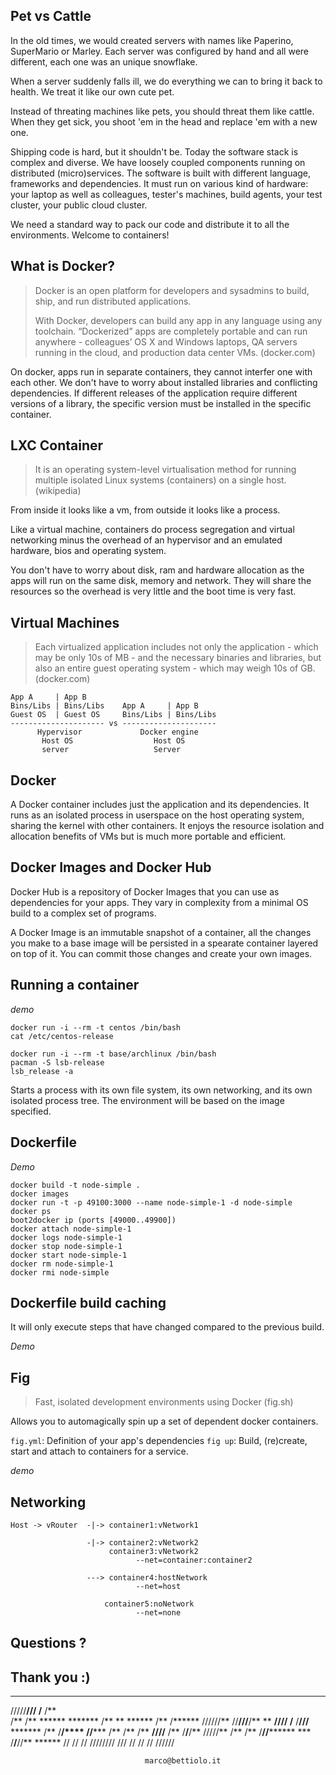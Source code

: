 ## Pet vs Cattle

In the old times, we would created servers with names like Paperino, SuperMario or Marley. Each server was configured by hand and all were different, each one was an unique snowflake. 

When a server suddenly falls ill, we do everything we can to bring it back to health. We treat it like our own cute pet.














Instead of threating machines like pets, you should threat them like cattle. When they get sick, you shoot 'em in the head and replace 'em with a new one.

Shipping code is hard, but it shouldn't be. Today the software stack is complex and diverse. We have loosely coupled components running on distributed (micro)services. The software is built with different language, frameworks and dependencies. It must run on various kind of hardware: your laptop as well as colleagues, tester's machines, build agents, your test cluster, your public cloud cluster.

We need a standard way to pack our code and distribute it to all the environments. Welcome to containers!






## What is Docker?

> Docker is an open platform for developers and sysadmins to build, ship, and run distributed applications.
>
> With Docker, developers can build any app in any language using any toolchain. “Dockerized” apps are completely portable and can run anywhere - colleagues’ OS X and Windows laptops, QA servers running in the cloud, and production data center VMs. (docker.com)














On docker, apps run in separate containers, they cannot interfer one with each other. We don't have to worry about installed libraries and conflicting dependencies. If different releases of the application require different versions of a library, the specific version must be installed in the specific container.
 


















## LXC Container

> It is an operating system-level virtualisation method for running multiple isolated Linux systems (containers) on a single host. (wikipedia)

From inside it looks like a vm, from outside it looks like a process.

















Like a virtual machine, containers do process segregation and virtual networking minus the overhead of an hypervisor and an emulated hardware, bios and operating system. 

You don't have to worry about disk, ram and hardware allocation as the apps will run on the same disk, memory and network. They will share the resources so the overhead is very little and the boot time is very fast.

















## Virtual Machines

> Each virtualized application includes not only the application - which may be only 10s of MB - and the necessary binaries and libraries, but also an entire guest operating system - which may weigh 10s of GB. (docker.com)















    App A     | App B
    Bins/Libs | Bins/Libs    App A     | App B
    Guest OS  | Guest OS     Bins/Libs | Bins/Libs
    --------------------- vs ---------------------
          Hypervisor             Docker engine
           Host OS                  Host OS
           server                   Server










## Docker 
  
A Docker container includes just the application and its dependencies. It runs as an isolated process in userspace on the host operating system, sharing the kernel with other containers. It enjoys the resource isolation and allocation benefits of VMs but is much more portable and efficient.















## Docker Images and Docker Hub

Docker Hub is a repository of Docker Images that you can use as dependencies for your apps. They vary in complexity from a minimal OS build to a complex set of programs.

A Docker Image is an immutable snapshot of a container, all the changes you make to a base image will be persisted in a spearate container layered on top of it. You can commit those changes and create your own images.



















## Running a container

_demo_

```
docker run -i --rm -t centos /bin/bash
cat /etc/centos-release

docker run -i --rm -t base/archlinux /bin/bash
pacman -S lsb-release
lsb_release -a
```

Starts a process with its own file system, its own networking, and its own isolated process tree. The environment will be based on the image specified.










 
## Dockerfile

_Demo_

```
docker build -t node-simple .
docker images
docker run -t -p 49100:3000 --name node-simple-1 -d node-simple
docker ps
boot2docker ip (ports [49000..49900])
docker attach node-simple-1
docker logs node-simple-1
docker stop node-simple-1
docker start node-simple-1
docker rm node-simple-1
docker rmi node-simple
```
 





## Dockerfile build caching

It will only execute steps that have changed compared to the previous build.

_Demo_
















 
## Fig

> Fast, isolated development environments using Docker (fig.sh)

Allows you to automagically spin up a set of dependent docker containers.

`fig.yml`: Definition of your app's dependencies
`fig up`: Build, (re)create, start and attach to containers for a service.

_demo_
















## Networking
 
    Host -> vRouter  -|-> container1:vNetwork1
     
                     -|-> container2:vNetwork2
                          container3:vNetwork2 
                          		--net=container:container2
                    
                     ---> container4:hostNetwork 
                    			--net=host
                         
                         container5:noNetwork 
                         		--net=none










## Questions ?




























   		
## Thank you :)


********** **                         **            
/////**/// /**                        /**            
    /**    /**       ******   ******* /**  **  ******
    /**    /******  //////** //**///**/** **  **//// 
    /**    /**///**  *******  /**  /**/****  //***** 
    /**    /**  /** **////**  /**  /**/**/**  /////**
    /**    /**  /**//******** ***  /**/**//** ****** 
    //     //   //  //////// ///   // //  // //////

                                  marco@bettiolo.it





